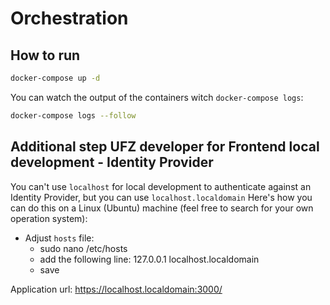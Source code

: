 # Orchestration

## How to run

```bash
docker-compose up -d
```

You can watch the output of the containers witch `docker-compose logs`:

```bash
docker-compose logs --follow 
```

## Additional step UFZ developer for Frontend local development - Identity Provider

You can't use `localhost` for local development to authenticate against an Identity Provider, but you can use `localhost.localdomain`
Here's how you can do this on a Linux (Ubuntu) machine (feel free to search for your own operation system):
- Adjust `hosts` file:
    - sudo nano /etc/hosts
    - add the following line: 127.0.0.1 localhost.localdomain
    - save 
      
Application url: https://localhost.localdomain:3000/